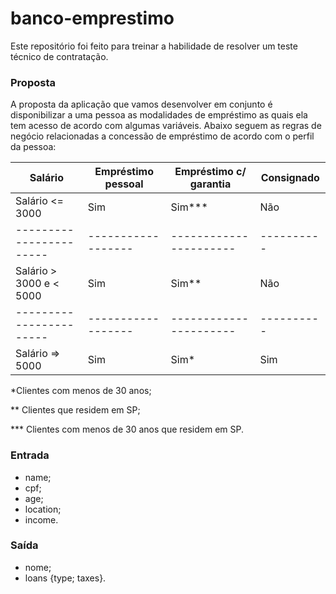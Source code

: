 # banco-emprestimo
Este repositório foi feito para treinar a habilidade de resolver um teste técnico de contratação.

### Proposta
A proposta da aplicação que vamos desenvolver em conjunto é disponibilizar a uma pessoa as modalidades de empréstimo as quais ela tem acesso de acordo com algumas variáveis.
Abaixo seguem as regras de negócio relacionadas a concessão de empréstimo de acordo com o perfil da pessoa:

|       Salário           | Empréstimo pessoal |  Empréstimo c/ garantia  |   Consignado    |
| ----------------------- | ------------------ |  ----------------------  |   ----------    |
| Salário <= 3000         |        Sim         |           Sim***         |       Não       |
| ----------------------- | ------------------ |  ----------------------  |   ----------    |
| Salário > 3000 e < 5000 |        Sim         |           Sim**          |       Não       |
| ----------------------- | ------------------ |  ----------------------  |   ----------    |
| Salário => 5000         |        Sim         |           Sim*           |       Sim       |

*Clientes com menos de 30 anos;

** Clientes que residem em SP;

*** Clientes com menos de 30 anos que residem em SP.

### Entrada
* name;
* cpf;
* age;
* location;
* income.

### Saída
* nome; 
* loans {type; taxes}.
